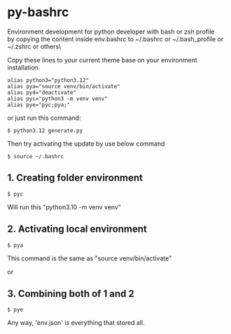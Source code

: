 # py-bashrc
Environment development for python developer with bash or zsh profile\
by copying the content inside env.bashrc to ~/.bashrc or ~/.bash_profile or ~/.zshrc or others\

Copy these lines to your current theme base on your environment installation.
```
alias python3="python3.12"
alias pya="source venv/bin/activate"
alias pyd="deactivate"
alias pyc="python3 -m venv venv"
alias pye="pyc;pya;"
```

or just run this command:
```
$ python3.12 generate.py
```

Then try activating the update by use below command
```
$ source ~/.bashrc
```

## 1. Creating folder environment
```
$ pyc
```
Will run this "python3.10 -m venv venv"

## 2. Activating local environment
```
$ pya
```
This command is the same as "source venv/bin/activate"


or
## 3. Combining both of 1 and 2
```
$ pye
```

Any way, 'env.json' is everything that stored all.

